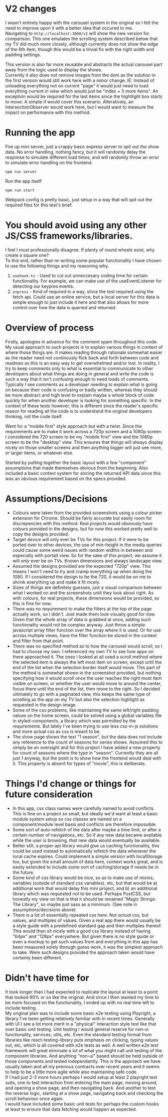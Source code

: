 # V2 changes

I wasn't entirely happy with the carousel system in the original so I felt the need to improve upon it with a better idea that occured to me.\
Navigating to `http://localhost:3000/v2` will show the new version for comparison. This one emulates the scrolling system described below that my TV did much more closely,
although currently does not show the edge of the 6th item, though this would be a trivial fix with the right width and padding settings.

This version is also far more reusable and abstracts the actual carousel part away from the logic used to display the shows.\
Currently it also does not remove images from the dom as the solution in the first version would still work here with a minor change. IE: Instead of unloading everything not on current "page"
it would just need to load everything current in view which would just be "index + 5 more items". An exception would be required for the last items since the hightlight box starts to move.
A simple if would cover this scenario. Alteratively, an IntersectionObserver would work here, but I would want to measure the impact on performance with this method.

# Running the app

Fire up mini server, just a crappy basic express server to spit out the show data. No error handling, nothing fancy,
but it will randomly delay the response to simulate different load times, and will randomly throw an error to simulate error handling on the frontend.

```
npm run server
```

Run the app itself

```
npm run start
```

Webpack config is pretty basic, just setup in a way that will spit out the required files for this test's brief.

# You should avoid using any other JS/CSS frameworks/libraries.

I feel I must professionally disagree. If plenty of round wheels exist, why create a square one?\
To this end, rather than re-writing some popular functionality I have chosen to use the following things and my reasoning why.

1. `usehook-ts` - Used to cut out unneccesary coding time for certain functionality. For example, we can make use of the useEventListener for detecting our keypres events.
1. `express` - Kind of required in a way, since the test required using the fetch api. Could use an online service, but a local server for this data is simple enough to just include it here and that also allows for more control over how the data is queried and returned.

# Overview of process

Firstly, apologies in advance for the comment spam throughout this code. My usual approach to such projects is to explain various things in context of where those things are. It makes reading through rationale somewhat easier as the reader need not continously flick back and forth between code and readmes as this is an easy way to get overwhelmed and/or lost. In reality, I try to keep comments only to what is essential to communicate to other developers about what things are doing in general and write the code is such a way that it isn't confusing enough to need loads of comments. Typically I see comments as a developer needing to explain what is going on because their code is confusing or badly written, whereas they should be more abstract and high level to explain maybe a whole block of code quickly for when another developer is looking for something specific. In the context of these tests however, this is different since the reader's specific reason for reading all the code is to understand the original developers thinking, not the code itself.

Went for a "mobile first" style approach but with a twist. Since the requirements are to make it work across a 720p screen and a 1080p screen I considered the 720 screen to be my "mobile first" view and the 1080p screen to be the "desktop" view. This ensures that things will always display nicely on those smaller screens and then anything bigger will just see more, or larger items, or whatever else.

Started by putting together the basic layout with a few "component" assumptions that made themselves obvious from the beginning. Also included a basic context system for storing the returned API data since this was an obvious requirement based on the specs provided.

# Assumptions/Decisions

- Colours were taken from the provided screenshots using a colour picker extension for Chrome. Should be fairly accurate but easily room for discrepencies with this method. Real projects would obviously have colours provided in the designs, but for now this worked pretty well to copy the designs provided.
- Target device will only ever be TVs for this project. If it were to be ported over to other devices, the use of min-height in the media queries could cause some weird issues with random widths in between and especially with portait view. So for the sake of this project, we assume it will _only_ ever be on TVs. Known dimensions and always landscape view.
- Assumed the designs provided are the expected "720p" view. This means I won't need to try and cramp everything up when doing the 1080. If I considered the design to be the 720, it would be on me to shrink everything up and make it fit nicely.
- Sizes of things are definitely guesses, just a visual comparison between what I worked on and the screenshots until they look about right. As with colours, for real projects, these dimensions would be provided, so this is fine for now.
- There was no requirement to make the filters at the top of the page actually work, so I didn't. Just made them look visually good for now. Given that the whole array of data is grabbed at once, adding such functionality would not be complex anyway. Just throw a simple javascript array filter function over the array where it is used. Or for use across multiple views, have the filter function be stored in the context and filter from that point.
- There was no specified method as to how the carousel would scroll, so I had to choose my own. I referenced my own TV to see how apps on there approached it. The ones I looked at all used a scroll method where the selected item is always the left most item on screen, except until the end of the list when the selection border itself would move. This part of the method is somewhat shown in the screenshot provided, but nothing specifying how it would scroll once the user reaches the right most item visible on screen, or whether the user would move to around the center, focus there until the end of the list, then move to the right. So I decided ultimately to go with a paginated view, this keeps the same type of scrolling as the app on my TV but also the selection highlight as requested in the design image.
- Some of the css problems, like maintaining the same left/right padding values on the home screen, could be solved using a global variables file in styled-components, a library which was permitted by the requirements. But lately I've been trying to use less css-in-js solutions and more actual css as css is meant to be.
- The show page shows the text "1 season", but the data does not include any reference to the count of seasons for series shows. Assumed this to simply be an oversight and for this project I have added a new property for count of seasons where the type in "season". Currently they are all just 1 anyway, but the point is to show how the frontend would deal with it. This property is absent for types of "movie", this is deliberate.

# Things I'd change or things for future consideration

- In this app, css class names were carefully named to avoid conflicts. This is fine on a project so small, but ideally we'd want at least a basic module system setup so css classes are named on a component/module level basis and conflicts are therefore impossible.
- Some sort of auto-refetch of the data after maybe a time limit, or after a certain number of navigations, etc. So if any new data became available while the user is browsing, that new data would eventually be available.
- Better still, a proper api library would give us caching functionality, this could be used instead to automatically refetch the data whenever the local cache expires. Could implement a simple version with localStorage too, but given the small amount of data here, context works great, and is easily extended to include some sort of caching/storage if needs be in the future.
- Some kind of css library would be nice, so as to make use of mixins, variables (outside of standard css variables), etc, but that would be a) additional work that would delay this mini project, and b) an additional library which was requested not to be used. Perhaps PostCSS, but honestly my view on that is that it should be renamed "Magic Strings: The Library", so maybe just sass as a minimum. (See note in assumptions/decisions above)
- There is a lot of essentially repeated css here. Not _actual_ css, but values, and multiples of values. Given a real app there would usually be a style guide with a predefined standard gap and then multiples thereof. This would then sit nicely with a good css library instead of having "64px" and "128px" everywhere. But given there is no style guide or even a mockup to get such values from and everything in this app has been measured solely through guess work, it was the simplest approach to take. Were such designs provided the approach taken would have certainly been different.

# Didn't have time for

It took longer than I had expected to replicate the layout at least to a point that looked 90% or so like the original. And since I then wanted my time to be more focused on the functionality, I ended up with no real time left to include testing.\
My original plan was to include some basic e2e testing using Playright, a library I've been getting relatively familiar with in recent times. Generally with UI I see a lot more merit in a "physical" interaction style test like that over basic unit testing. Unit testing I would general reserve for non-ui functionality, services, utils, etc. Even the standard testing format from libraries like react-testing-library puts emphasis on clicking, typing values out, etc, which is all covered with e2e tests as well. A well written e2e test framework will great eliminate a lot of what you might call unit testing of the component libraries. And anything "non-ui" based should be held outside of those components and tested independantly. This is the approach we have usually taken and all my previous contracts over recent years and it seems to help to be a little more agile while also maintaining safe code.\
If I had just 2-3 more hours perhaps I would setup at least 2 playright test suits, one to test interaction from entering the main page, moving around, and opening a show page, and then navigating back. And another to test the reverse logic, starting at a show page, navigating back and checking the scroll behaviour once again. \
I would have included some basic unit tests for perhaps the custom hooks at least to ensure that data fetching would happen as expected.
